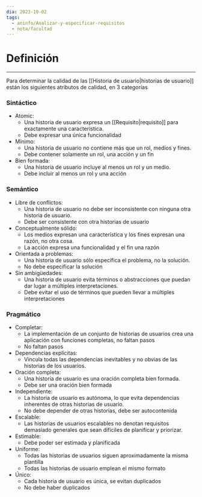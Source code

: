 ```yaml
---
dia: 2023-10-02
tags:
  - aninfo/Analizar-y-especificar-requisitos
  - nota/facultad
---
```

# Definición
---
Para determinar la calidad de las [[Historia de usuario|historias de usuario]] están los siguientes atributos de calidad, en 3 categorías

### Sintáctico
- Atomic:
	- Una historia de usuario expresa un [[Requisito|requisito]] para exactamente una característica.
	- Debe expresar una única funcionalidad
- Mínimo:
	- Una historia de usuario no contiene más que un rol, medios y fines.
	- Debe contener solamente un rol, una acción y un fin
- Bien formada:
	- Una historia de usuario incluye al menos un rol y un medio.
	- Debe incluir al menos un rol y una acción
### Semántico
- Libre de conflictos:
	- Una historia de usuario no debe ser inconsistente con ninguna otra historia de usuario.
	- Debe ser consistente con otra historias de usuario
- Conceptualmente sólido:
	- Los medios expresan una característica y los fines expresan una razón, no otra cosa.
	- La acción expresa una funcionalidad y el fin una razón
- Orientada a problemas:
	- Una historia de usuario sólo especifica el problema, no la solución.
	- No debe especificar la solución
- Sin ambigüedades:
	- Una historia de usuario evita términos o abstracciones que puedan dar lugar a múltiples interpretaciones.
	- Debe evitar el uso de términos que pueden llevar a múltiples interpretaciones
### Pragmático
- Completar:
	- La implementación de un conjunto de historias de usuarios crea una aplicación con funciones completas, no faltan pasos
	- No faltan pasos
- Dependencias explícitas:
	- Vincula todas las dependencias inevitables y no obvias de las historias de los usuarios.
- Oración completa:
	- Una historia de usuario es una oración completa bien formada.
	- Debe ser una oración bien formada
- Independiente:
	- La historia de usuario es autónoma, lo que evita dependencias inherentes de otras historias de usuario.
	- No debe depender de otras historias, debe ser autocontenida
- Escalable:
	- Las historias de usuarios escalables no denotan requisitos demasiado generales que sean difíciles de planificar y priorizar.
- Estimable:
	- Debe poder ser estimada y planificada
- Uniforme:
	- Todas las historias de usuarios siguen aproximadamente la misma plantilla
	- Todas las historias de usuario emplean el mismo formato
- Único:
	- Cada historia de usuario es única, se evitan duplicados
	- No debe haber duplicados